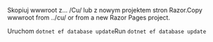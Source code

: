 <span data-ttu-id="d7dc1-101">Skopiuj wwwroot z... /Cu/ lub z nowym projektem stron Razor.</span><span class="sxs-lookup"><span data-stu-id="d7dc1-101">Copy wwwroot from ../cu/ or from a new Razor Pages project.</span></span>

<span data-ttu-id="d7dc1-102">Uruchom `dotnet ef database update`</span><span class="sxs-lookup"><span data-stu-id="d7dc1-102">Run `dotnet ef database update`</span></span>
